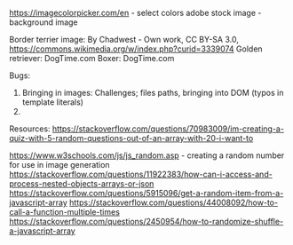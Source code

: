 https://imagecolorpicker.com/en - select colors
adobe stock image - background image


Border terrier image: By Chadwest - Own work, CC BY-SA 3.0, https://commons.wikimedia.org/w/index.php?curid=3339074
Golden retriever: DogTime.com
Boxer: DogTime.com


Bugs: 
1) Bringing in images: Challenges; files paths, bringing into DOM (typos in template literals)
2) 



Resources: 
https://stackoverflow.com/questions/70983009/im-creating-a-quiz-with-5-random-questions-out-of-an-array-with-20-i-want-to

https://www.w3schools.com/js/js_random.asp - creating a random number for use in image generation 
https://stackoverflow.com/questions/11922383/how-can-i-access-and-process-nested-objects-arrays-or-json
https://stackoverflow.com/questions/5915096/get-a-random-item-from-a-javascript-array
https://stackoverflow.com/questions/44008092/how-to-call-a-function-multiple-times
https://stackoverflow.com/questions/2450954/how-to-randomize-shuffle-a-javascript-array